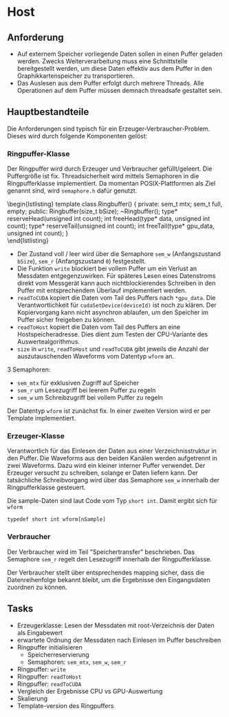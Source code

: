 
# Host

## Anforderung

* Auf externem Speicher vorliegende Daten sollen in einen Puffer geladen werden. Zwecks Weiterverarbeitung muss eine Schnittstelle bereitgestellt werden, um diese Daten effektiv aus dem Puffer in den Graphikkartenspeicher zu transportieren.
* Das Auslesen aus dem Puffer erfolgt durch mehrere Threads. Alle Operationen auf dem Puffer müssen demnach threadsafe gestaltet sein.

## Hauptbestandteile

Die Anforderungen sind typisch für ein Erzeuger-Verbraucher-Problem. Dieses wird durch folgende Komponenten gelöst:

### Ringpuffer-Klasse

Der Ringpuffer wird durch Erzeuger und Verbraucher gefüllt/geleert. Die Puffergröße ist fix. Threadsicherheit wird mittels Semaphoren in die Ringpufferklasse implementiert. Da momentan POSIX-Plattformen als Ziel genannt sind, wird `semaphore.h` dafür genutzt.

\begin{lstlisting}
template <class type>
class Ringbuffer() {
private:
	sem_t mtx;
	sem_t full, empty;
public:
    Ringbuffer(size_t bSize);
    ~Ringbuffer();
    type* reserveHead(unsigned int count);
    int freeHead(type* data, unsigned int count);
    type* reserveTail(unsigned int count);
    int freeTail(type* gpu_data, unsigned int count);
}	
\end{lstlisting}
            
            
+ Der Zustand voll / leer wird über die Semaphore `sem_w` (Anfangszustand `bSize`), `sem_r` (Anfangszustand `0`) festgestellt. 
+ Die Funktion `write` blockiert bei vollem Puffer um ein Verlust an Messdaten entgegenzuwirken. Für späteres Lesen eines Datenstroms direkt vom Messgerät kann auch nichtblockierendes Schreiben in den Puffer mit entsprechendem Überlauf implementiert werden.
+ `readToCUDA` kopiert die Daten vom Tail des Puffers nach `*gpu_data`. Die Verantwortlichkeit für `cudaSetDevice(deviceId)` ist noch zu klären. Der Kopiervorgang kann nicht asynchron ablaufen, um den Speicher im Puffer sicher freigeben zu können.
+ `readToHost` kopiert die Daten vom Tail des Puffers an eine Hostspeicheradresse. Dies dient zum Testen der CPU-Variante des Auswertealgorithmus.
+ `size` in `write`, `readToHost` und `readToCUDA` gibt jeweils die Anzahl der auszutauschenden Waveforms vom Datentyp `wform` an.

3 Semaphoren:

+ `sem_mtx` für exklusiven Zugriff auf Speicher
+ `sem_r` um Lesezugriff bei leerem Puffer zu regeln
+ `sem_w` um Schreibzugriff bei vollem Puffer zu regeln

Der Datentyp `wform` ist zunächst fix. In einer zweiten Version wird er per Template implementiert.

### Erzeuger-Klasse

Verantwortlich für das Einlesen der Daten aus einer Verzeichnisstruktur in den Puffer. Die Waveforms aus den beiden Kanälen werden aufgetrennt in zwei Waveforms. Dazu wird ein kleiner interner Puffer verwendet.
Der Erzeuger versucht zu schreiben, solange er Daten liefern kann. Der tatsächliche Schreibvorgang wird über das Semaphore `sem_w` innerhalb der Ringpufferklasse gesteuert.

Die sample-Daten sind laut Code vom Typ `short int`. Damit ergibt sich für `wform`

    typedef short int wform[nSample]
  
### Verbraucher

Der Verbraucher wird im Teil "Speichertransfer" beschrieben. Das Semaphore `sem_r` regelt den Lesezugriff innerhalb der Ringpufferklasse.

Der Verbraucher stellt über entsprechendes mapping sicher, dass die Datenreihenfolge bekannt bleibt, um die Ergebnisse den Eingangsdaten zuordnen zu können.


## Tasks

* Erzeugerklasse: Lesen der Messdaten mit root-Verzeichnis der Daten als Eingabewert
* erwartete Ordnung der Messdaten nach Einlesen im Puffer beschreiben
* Ringpuffer initialisieren
    * Speicherreservierung
    * Semaphoren: `sem_mtx`, `sem_w`, `sem_r`
* Ringpuffer: `write`
* Ringpuffer: `readToHost`
* Ringpuffer: `readToCUDA`
* Vergleich der Ergebnisse CPU vs GPU-Auswertung
* Skalierung
* Template-version des Ringpuffers


